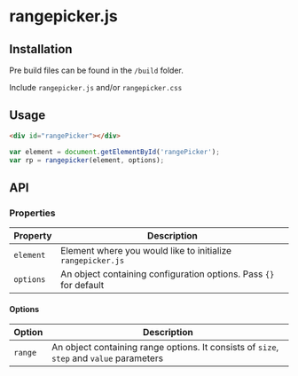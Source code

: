 # rangepicker.js

## Installation

Pre build files can be found in the ```/build``` folder.

Include ```rangepicker.js``` and/or ```rangepicker.css```

## Usage

```html
<div id="rangePicker"></div>
```
```javascript
var element = document.getElementById('rangePicker');
var rp = rangepicker(element, options);
```

## API

### Properties

Property | Description
--- | ---
`element` | Element where you would like to initialize ```rangepicker.js``` |
`options` | An object containing configuration options. Pass ```{}``` for default |

#### Options

Option | Description
--- | ---
`range` | An object containing range options. It consists of ```size```, ```step``` and ```value``` parameters |
